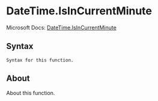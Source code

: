 # DateTime.IsInCurrentMinute

Microsoft Docs: [DateTime.IsInCurrentMinute](https://docs.microsoft.com/en-us/powerquery-m/datetime-isincurrentminute)

## Syntax

```
Syntax for this function.
```

## About

About this function.

